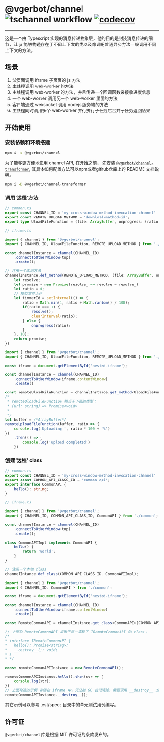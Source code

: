 # @vgerbot/channel ![tschannel workflow](https://github.com/y1j2x34/channel-ts/actions/workflows/runtest.yml/badge.svg) [![codecov](https://codecov.io/gh/vgerbot-libraries/tschannel/branch/master/graph/badge.svg?token=fPomBmOknB)](https://codecov.io/gh/vgerbot-libraries/tschannel)

---

这是一个由 Typescript 实现的消息传递抽象层，他的目的是封装消息传递的细节，让 js 能够构造存在于不同上下文的类以及像调用普通异步方法一般调用不同上下文的方法。

## 场景

1. 父页面调用 iframe 子页面的 js 方法
2. 主线程调用 web-worker 的方法
3. 主线程调用 web-worker 的方法，并且传递一个回调函数来接收进度信息
4. 一个 web-worker 调用另一个 web-worker 里面的方法
5. 客户端通过 websocket 调用 nodejs 服务端的方法
6. 主线程同时调用多个 web-worker 并行执行子任务后合并子任务返回结果

## 开始使用

### 安装依赖和环境搭建

```sh
npm i -s @vgerbot/channel
```

为了能够更方便地使用 channel API, 在开始之前， 先安装 [`@vgerbot/channel-transformer`](https://www.npmjs.com/package/@vgerbot/channel-transformer), 其具体如何配置方法可以npm或者github仓库上的 README 文档说明。

```sh
npm i -D @vgerbot/channel-transformer
```

### 调用‘远程’方法

```ts
// common.ts
export const CHANNEL_ID = 'my-cross-window-method-invocation-channel'
export const REMOTE_UPLOAD_METHOD = 'download-method-id';
export type UloadFileFunction = (file: ArrayBuffer, onprogress: (ratio: number) => void) => void;
```

```ts
// iframe.ts

import { channel } from '@vgerbot/channel';
import { CHANNEL_ID, UloadFileFunction, REMOTE_UPLOAD_METHOD } from './common';

const channelInstance = channel(CHANNEL_ID)
    .connectToOtherWindow(top)
    .create();

// 注册一个本地方法
channelInstance.def_method(REMOTE_UPLOAD_METHOD, (file: ArrayBuffer, onprogress: (ratio: number) => void) => {
    let resolve;
    let promise = new Promise(resolve_ => resolve = resolve_)
    let ratio = 0;
    // 模拟文件上传
    let timmerId = setInterval(() => {
        ratio = Math.min(1, ratio + Math.random() / 100);
        if(ratio === 1) {
            resolve();
            clearInterval(ratio);
        } else {
            onprogress(ratio);
        }
    }, 10);
    return promise;
})
```

```ts
import { channel } from '@vgerbot/channel';
import { CHANNEL_ID, UloadFileFunction, REMOTE_UPLOAD_METHOD } from './common';

const iframe = document.getElementById('nested-iframe');

const channelInstance = channel(CHANNEL_ID)
    .connectToOtherWindow(iframe.contentWindow)
    .create()

const remoteUloadFileFunction = channelInstance.get_method<UloadFileFunction>(REMOTE_UPLOAD_METHOD);
/*
 * remoteUloadFileFunction 相当于下面的类型：
 * (url: string) => Promise<void>
 *
 */
let buffer = /*ArrayBuffer*/
remoteUploadFileFunction(buffer, ratio => {
    console.log('Uploading ', ratio * 100 + '%')
})
    .then(() => {
        console.log('upload completed')
    })

```

### 创建‘远程’ class

```ts
// common.ts
export const CHANNEL_ID = 'my-cross-window-method-invocation-channel'
export const COMMON_API_CLASS_ID = 'common-api';
export interface CommonAPI {
    hello(): string;
}
```

```ts
// iframe.ts

import { channel } from '@vgerbot/channel';
import { CHANNEL_ID, COMMON_API_CLASS_ID, CommonAPI } from './common';

const channelInstance = channel(CHANNEL_ID)
    .connectToOtherWindow(top)
    .create();

class CommonAPIImpl implements CommonAPI {
    hello() {
        return 'world';
    }
}

// 注册一个本地 class
channelIntance.def_class(COMMON_API_CLASS_ID, CommonAPIImpl);
```

```ts
import { channel } from '@vgerbot/channel';
import { CHANNEL_ID, CommonAPI } from './common';

const iframe = document.getElementById('nested-iframe');

const channelInstance = channel(CHANNEL_ID)
    .connectToOtherWindow(iframe.contentWindow)
    .create()

const RemoteCommonAPI = channelInstance.get_class<CommonAPI>(COMMON_API_CLASS_ID);

// 上面的 RemoteCommonAPI 相当于是一实现了 IRemoteCommonAPI 的 class：
/*
* interface IRemoteCommonAPI {
*   hello(): Promise<string>;
*   __destroy__(): void;
* }
* */

const remoteCommonAPIInstance = new RemoteCommonAPI();

remoteCommonAPIInstance.hello().then(str => {
    console.log(str);
})
// 上面构造的示例 存储在 iframe 中，无法被 GC 自动清除，需要调用 __destroy__ 方法手动清除。
remoteCommonAPIInstance.__destroy__();
```

其它示例可以参考 test/specs 目录中的单元测试用例编写。

## 许可证

`@vgerbot/channel` 库是根据 MIT 许可证的条款发布的。

